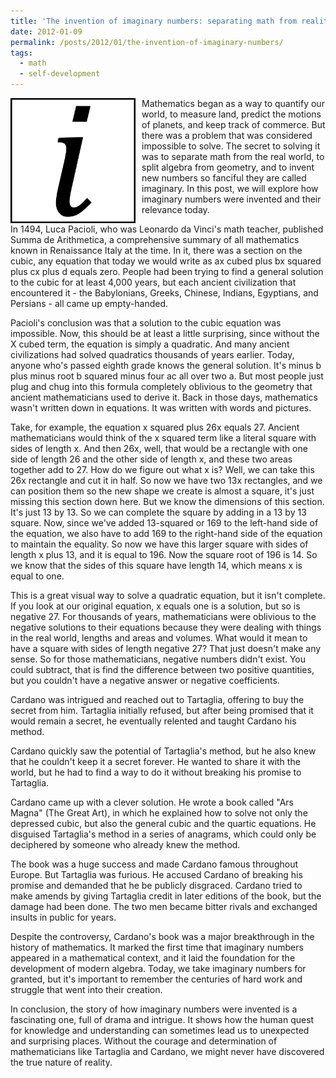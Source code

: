 ```yaml
---
title: 'The invention of imaginary numbers: separating math from reality'
date: 2012-01-09
permalink: /posts/2012/01/the-invention-of-imaginary-numbers/
tags:
  - math
  - self-development
---
```


<img width="200" alt="imaginary numbers" src="/images/posts/the-invention-of-imaginary-numbers.png" style="float: left; margin-right: 10px;" /> Mathematics began as a way to quantify our world, to measure land, predict the motions of planets, and keep track of commerce. But there was a problem that was considered impossible to solve. The secret to solving it was to separate math from the real world, to split algebra from geometry, and to invent new numbers so fanciful they are called imaginary. In this post, we will explore how imaginary numbers were invented and their relevance today.

In 1494, Luca Pacioli, who was Leonardo da Vinci's math teacher, published Summa de Arithmetica, a comprehensive summary of all mathematics known in Renaissance Italy at the time. In it, there was a section on the cubic, any equation that today we would write as ax cubed plus bx squared plus cx plus d equals zero. People had been trying to find a general solution to the cubic for at least 4,000 years, but each ancient civilization that encountered it - the Babylonians, Greeks, Chinese, Indians, Egyptians, and Persians - all came up empty-handed.

Pacioli's conclusion was that a solution to the cubic equation was impossible. Now, this should be at least a little surprising, since without the X cubed term, the equation is simply a quadratic. And many ancient civilizations had solved quadratics thousands of years earlier. Today, anyone who's passed eighth grade knows the general solution. It's minus b plus minus root b squared minus four ac all over two a. But most people just plug and chug into this formula completely oblivious to the geometry that ancient mathematicians used to derive it. Back in those days, mathematics wasn't written down in equations. It was written with words and pictures.

Take, for example, the equation x squared plus 26x equals 27. Ancient mathematicians would think of the x squared term like a literal square with sides of length x. And then 26x, well, that would be a rectangle with one side of length 26 and the other side of length x, and these two areas together add to 27. How do we figure out what x is? Well, we can take this 26x rectangle and cut it in half. So now we have two 13x rectangles, and we can position them so the new shape we create is almost a square, it's just missing this section down here. But we know the dimensions of this section. It's just 13 by 13. So we can complete the square by adding in a 13 by 13 square. Now, since we've added 13-squared or 169 to the left-hand side of the equation, we also have to add 169 to the right-hand side of the equation to maintain the equality. So now we have this larger square with sides of length x plus 13, and it is equal to 196. Now the square root of 196 is 14. So we know that the sides of this square have length 14, which means x is equal to one.

This is a great visual way to solve a quadratic equation, but it isn't complete. If you look at our original equation, x equals one is a solution, but so is negative 27. For thousands of years, mathematicians were oblivious to the negative solutions to their equations because they were dealing with things in the real world, lengths and areas and volumes. What would it mean to have a square with sides of length negative 27? That just doesn't make any sense. So for those mathematicians, negative numbers didn't exist. You could subtract, that is find the difference between two positive quantities, but you couldn't have a negative answer or negative coefficients.

Cardano was intrigued and reached out to Tartaglia, offering to buy the secret from him. Tartaglia initially refused, but after being promised that it would remain a secret, he eventually relented and taught Cardano his method.

Cardano quickly saw the potential of Tartaglia's method, but he also knew that he couldn't keep it a secret forever. He wanted to share it with the world, but he had to find a way to do it without breaking his promise to Tartaglia.

Cardano came up with a clever solution. He wrote a book called "Ars Magna" (The Great Art), in which he explained how to solve not only the depressed cubic, but also the general cubic and the quartic equations. He disguised Tartaglia's method in a series of anagrams, which could only be deciphered by someone who already knew the method.

The book was a huge success and made Cardano famous throughout Europe. But Tartaglia was furious. He accused Cardano of breaking his promise and demanded that he be publicly disgraced. Cardano tried to make amends by giving Tartaglia credit in later editions of the book, but the damage had been done. The two men became bitter rivals and exchanged insults in public for years.

Despite the controversy, Cardano's book was a major breakthrough in the history of mathematics. It marked the first time that imaginary numbers appeared in a mathematical context, and it laid the foundation for the development of modern algebra. Today, we take imaginary numbers for granted, but it's important to remember the centuries of hard work and struggle that went into their creation.

In conclusion, the story of how imaginary numbers were invented is a fascinating one, full of drama and intrigue. It shows how the human quest for knowledge and understanding can sometimes lead us to unexpected and surprising places. Without the courage and determination of mathematicians like Tartaglia and Cardano, we might never have discovered the true nature of reality.
